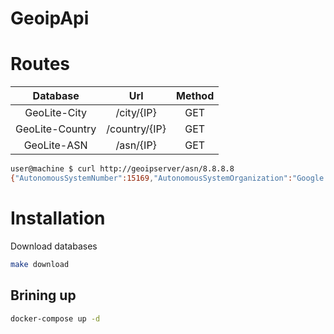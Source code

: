 # GeoipApi

# Routes

|     Database    |      Url      |     Method    |
|:---------------:|:-------------:|:---------------:|
|   GeoLite-City  |   /city/{IP}  |   GET  |
| GeoLite-Country | /country/{IP} | GET |
|   GeoLite-ASN   |   /asn/{IP}   |   GET   | 

```bash
user@machine $ curl http://geoipserver/asn/8.8.8.8
{"AutonomousSystemNumber":15169,"AutonomousSystemOrganization":"Google LLC"}
```

# Installation

Download databases

```bash
make download
```

## Brining up

```bash
docker-compose up -d
```
